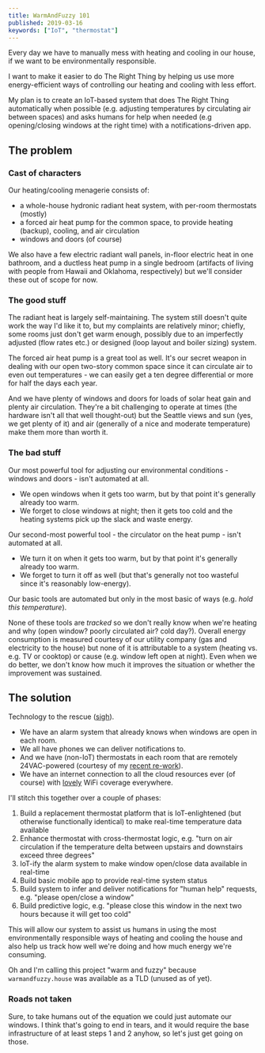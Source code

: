 ```yaml
---
title: WarmAndFuzzy 101
published: 2019-03-16
keywords: ["IoT", "thermostat"]
---
```


Every day we have to manually mess with heating and cooling in our house, if we want to be environmentally responsible.

I want to make it easier to do The Right Thing by helping us use more energy-efficient ways of controlling our heating and cooling with less effort.

My plan is to create an IoT-based system that does The Right Thing automatically when possible
(e.g. adjusting temperatures by circulating air between spaces)
and asks humans for help when needed (e.g opening/closing windows at the right time) with a notifications-driven app.

## The problem

### Cast of characters

Our heating/cooling menagerie consists of:

- a whole-house hydronic radiant heat system, with per-room thermostats (mostly)
- a forced air heat pump for the common space, to provide heating (backup), cooling, and air circulation
- windows and doors (of course)

We also have a few electric radiant wall panels, in-floor electric heat in one bathroom,
and a ductless heat pump in a single bedroom (artifacts of living with people from Hawaii and Oklahoma, respectively)
but we'll consider these out of scope for now.

### The good stuff

The radiant heat is largely self-maintaining.
The system still doesn't quite work the way I'd like it to, but my complaints are relatively minor;
chiefly, some rooms just don't get warm enough, possibly due to an imperfectly adjusted (flow rates etc.) or designed (loop layout and boiler sizing) system.

The forced air heat pump is a great tool as well.
It's our secret weapon in dealing with our open two-story common space since it can circulate air to even out temperatures -
we can easily get a ten degree differential or more for half the days each year.

And we have plenty of windows and doors for loads of solar heat gain and plenty air circulation.
They're a bit challenging to operate at times (the hardware isn't all that well thought-out)
but the Seattle views and sun (yes, we get plenty of it) and air (generally of a nice and moderate temperature) make them more than worth it.

### The bad stuff

Our most powerful tool for adjusting our environmental conditions - windows and doors - isn't automated at all.

- We open windows when it gets too warm, but by that point it's generally already too warm.
- We forget to close windows at night; then it gets too cold and the heating systems pick up the slack and waste energy.

Our second-most powerful tool - the circulator on the heat pump - isn't automated at all.

- We turn it on when it gets too warm, but by that point it's generally already too warm.
- We forget to turn it off as well (but that's generally not too wasteful since it's reasonably low-energy).

Our basic tools are automated but only in the most basic of ways (e.g. _hold this temperature_).

None of these tools are _tracked_ so we don't really know when we're heating and why (open window? poorly circulated air? cold day?).
Overall energy consumption is measured courtesy of our utility company (gas and electricity to the house) but none of it is attributable
to a system (heating vs. e.g. TV or cooktop) or cause (e.g. window left open at night).
Even when we do better, we don't know how much it improves the situation or whether the improvement was sustained.

## The solution

Technology to the rescue ([sigh](/hire-me/)).

- We have an alarm system that already knows when windows are open in each room.
- We all have phones we can deliver notifications to.
- And we have (non-IoT) thermostats in each room that are remotely 24VAC-powered (courtesy of my [recent re-work](/posts/crafting/radiant-rework/)).
- We have an internet connection to all the cloud resources ever (of course) with [lovely](https://www.ui.com/unifi/unifi-ap-ac-pro/) WiFi coverage everywhere.

I'll stitch this together over a couple of phases:

1. Build a replacement thermostat platform that is IoT-enlightened (but otherwise functionally identical) to make real-time temperature data available
2. Enhance thermostat with cross-thermostat logic, e.g. "turn on air circulation if the temperature delta between upstairs and downstairs exceed three degrees"
3. IoT-ify the alarm system to make window open/close data available in real-time
4. Build basic mobile app to provide real-time system status
5. Build system to infer and deliver notifications for "human help" requests, e.g. "please open/close a window"
6. Build predictive logic, e.g. "please close this window in the next two hours because it will get too cold"

This will allow our system to assist us humans in using the most environmentally responsible ways of heating and cooling the house
and also help us track how well we're doing and how much energy we're consuming.

Oh and I'm calling this project "warm and fuzzy" because `warmandfuzzy.house` was available as a TLD (unused as of yet).

### Roads not taken

Sure, to take humans out of the equation we could just automate our windows. I think that's going to end in tears, and it would require the base infrastructure of at least steps 1 and 2 anyhow,
so let's just get going on those.
